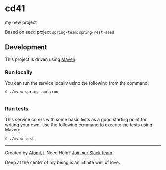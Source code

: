 # cd41   
my new project

Based on seed project `spring-team:spring-rest-seed`
 
## Development  

This project is driven using [Maven][mvn].

[mvn]: https://maven.apache.org/

### Run locally

You can run the service locally using the following from the command:
 
```
$ ./mvnw spring-boot:run
  
```    
    
### Run tests  

This service comes with some basic tests as a good starting
point for writing your own.  Use the following command to execute the
tests using Maven:

```
$ ./mvnw test
```

---
Created by [Atomist][atomist].
Need Help?  [Join our Slack team][slack].

[atomist]: https://www.atomist.com/
[slack]: https://join.atomist.com/

Deep at the center of my being is an infinite well of love.


